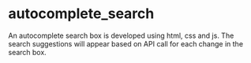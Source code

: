 # autocomplete_search
An autocomplete search box is developed using html, css and js. The search suggestions will appear based on API call for each change in the search box.

